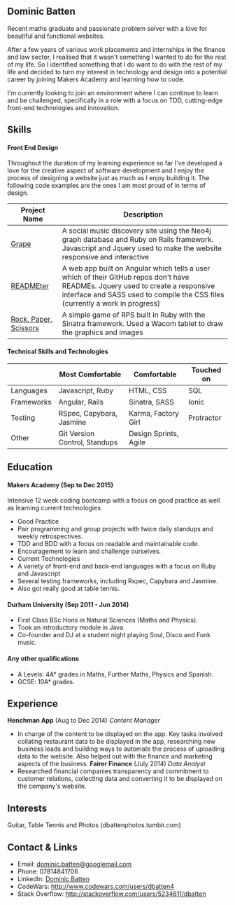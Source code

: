 ## Dominic Batten

Recent maths graduate and passionate problem solver with a love for beautiful and functional websites.

After a few years of various work placements and internships in the finance and law sector, I realised that it wasn't something I wanted to do for the rest of my life. So I identified something that I do want to do with the rest of my life and decided to turn my interest in technology and design into a potential career by joining Makers Academy and learning how to code.

I'm currently looking to join an environment where I can continue to learn and be challenged, specifically in a role with a focus on TDD, cutting-edge front-end technologies and innovation.

## Skills

#### Front End Design

Throughout the duration of my learning experience so far I've developed a love for the creative aspect of software development and I enjoy the process of designing a website just as much as I enjoy building it. The following code examples are the ones I am most proud of in terms of design.

|Project Name|Description|
|------------|-----------|
|[Grape](https://github.com/dbatten4/music_discover)|A social music discovery site using the Neo4j graph database and Ruby on Rails framework. Javascript and Jquery used to make the website responsive and interactive|
|[READMEter](https://github.com/dbatten4/readmeter)|A web app built on Angular which tells a user which of their GitHub repos don't have READMEs. Jquery used to create a responsive interface and SASS used to compile the CSS files (currently a work in progress)|
|[Rock, Paper, Scissors](https://github.com/dbatten4/rps-challenge)|A simple game of RPS built in Ruby with the Sinatra framework. Used a Wacom tablet to draw the graphics and images|

#### Technical Skills and Technologies

| |Most Comfortable|Comfortable|Touched on|
|---------|----------------|-------------------|------------------------------|
|Languages|Javascript, Ruby|HTML, CSS|SQL|
|Frameworks|Angular, Rails|Sinatra, SASS|Ionic|
|Testing|RSpec, Capybara, Jasmine|Karma, Factory Girl|Protractor|
|Other|Git Version Control, Standups|Design Sprints, Agile|

## Education

#### Makers Academy (Sep to Dec 2015)

Intensive 12 week coding bootcamp with a focus on good practice as well as learning current technologies.
- Good Practice
 - Pair programming and group projects with twice daily standups and weekly retrospectives.
 - TDD and BDD with a focus on readable and maintainable code.
 - Encouragement to learn and challenge ourselves.
- Current Technologies
 - A variety of front-end and back-end languages with a focus on Ruby and Javascript
 - Several testing frameworks, including Rspec, Capybara and Jasmine.
- Also got really good at table tennis.

#### Durham University (Sep 2011 - Jun 2014)

- First Class BSc Hons in Natural Sciences (Maths and Physics).
- Took an introductory module in Java.
- Co-founder and DJ at a student night playing Soul, Disco and Funk music.

#### Any other qualifications

- A Levels: 4A* grades in Maths, Further Maths, Physics and Spanish.
- GCSE: 10A* grades.

## Experience

**Henchman App** (Aug to Dec 2014)
*Content Manager*
- In charge of the content to be displayed on the app. Key tasks involved collating restaurant data to be displayed in the app, researching new business leads and building ways to automate the process of uploading data to the website. Also helped out with the finance and marketing aspects of the business.
**Fairer Finance** (July 2014)
*Data Analyst*
- Researched financial companies transparency and commitment to customer relations, collecting data and converting it to be displayed on the company's website.

## Interests
Guitar, Table Tennis and Photos (dbattenphotos.tumblr.com)

## Contact & Links
- Email: [dominic.batten@googlemail.com](dominic.batten@googlemail.com)
- Phone: 07814841706
- LinkedIn: [Dominic Batten](https://uk.linkedin.com/in/dominic-batten-669996a0)
- CodeWars: http://www.codewars.com/users/dbatten4
- Stack Overflow: http://stackoverflow.com/users/5234611/dbatten

